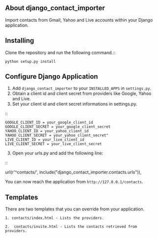About django_contact_importer
-------------------------

Import contacts from Gmail, Yahoo and Live accounts within your Django application.

Installing
-------------------------------

Clone the repository and run the following command.::

    python setup.py install


Configure Django Application
----------------------------

1. Add `django_contact_importer` to your `INSTALLED_APPS` in `settings.py`.
2. Obtain a client id and client secret from providers like Google, Yahoo and Live.
3. Set your client id and client secret informations in settings.py. 

::
    
    GOOGLE_CLIENT_ID = your_google_client_id
    GOOGLE_CLIENT_SECRET = your_google_client_secret
    YAHOO_CLIENT_ID = your_yahoo_client_id 
    YAHOO_CLIENT_SECRET = your_yahoo_client_secret"
    LIVE_CLIENT_ID = your_live_client_id
    LIVE_CLIENT_SECRET = your_live_client_secret
   
3. Open your urls.py and add the following line:

::

   url(r'^contacts/', include("django_contact_importer.contacts.urls")),


You can now reach the application from `http://127.0.0.1/contacts`. 

Templates
---------
There are two templates that you can override from your application. 

    1. contacts/index.html - Lists the providers.

    2.  contacts/invite.html - Lists the contacts retrieved from providers.
